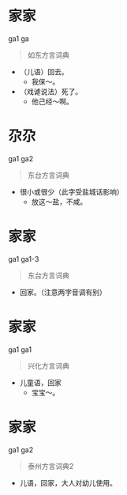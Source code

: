 # 家家
ga1 ga
> 如东方言词典
- （儿语）回去。
  - 我俫～。
- （戏谑说法）死了。
  - 他己经～啊。

# 尕尕
ga1 ga2
> 东台方言词典
- 很小或很少（此字受盐城话影响）
  - 放这～盐，不咸。

# 家家
ga1 ga1-3
> 东台方言词典
- 回家。（注意两字音调有别）

# 家家
ga1 ga1
> 兴化方言词典
- 儿童语，回家
  - 宝宝～。

# 家家
ga1 ga2
> 泰州方言词典2
- 儿语，回家，大人对幼儿使用。
